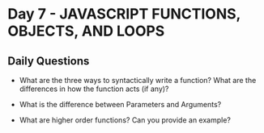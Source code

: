 # Day 7 - JAVASCRIPT FUNCTIONS, OBJECTS, AND LOOPS

## Daily Questions

- What are the three ways to syntactically write a function? What are the differences in how the function acts (if any)?

- What is the difference between Parameters and Arguments?

- What are higher order functions? Can you provide an example?